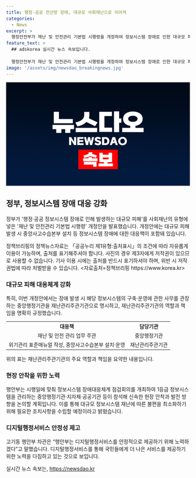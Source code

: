 ```yaml
---
title: 행정·공공 전산망 장애, 대규모 사회재난으로 이어져
categories:
  - News
excerpt: >
  행정안전부가 재난 및 안전관리 기본법 시행령을 개정하여 정보시스템 장애로 인한 대규모 피해를 사회재난으로 분류하고, 대응체계를 강화한다. 재난관리주관기관을 명시하며, 중앙사고수습본부 설치 및 운영을 요구한다. 1등급 정보시스템을 운영하는 기관들은 개정 내용 및 대응절차를 빠르게 현장에 반영해야 하며, 관계기관의 협조를 요청했다. 디지털행정서비스 안정성 제고를 위해 노력하겠다고 강조했다. (출처: 정책브리핑)
feature_text: >
  ## adskorea 실시간 뉴스 속보입니다.

  행정안전부가 재난 및 안전관리 기본법 시행령을 개정하여 정보시스템 장애로 인한 대규모 피해를 사회재난으로 분류하고, 대응체계를 강화한다. 재난관리주관기관을 명시하며, 중앙사고수습본부 설치 및 운영을 요구한다. 1등급 정보시스템을 운영하는 기관들은 개정 내용 및 대응절차를 빠르게 현장에 반영해야 하며, 관계기관의 협조를 요청했다. 디지털행정서비스 안정성 제고를 위해 노력하겠다고 강조했다. (출처: 정책브리핑)
image: '/assets/img/newsdao_breakingnews.jpg'
---
```


<p><img src="/assets/img/newsdao_breakingnews.jpg" alt="adskorea 속보" /></p>

<h2 data-ke-size="size26">정부, 정보시스템 장애 대응 강화</h2>

<p>정부가 '행정·공공 정보시스템 장애로 인해 발생하는 대규모 피해'를 사회재난의 유형에 넣은 '재난 및 안전관리 기본법 시행령' 개정안을 발표했습니다. 개정안에는 대규모 피해 발생 시 중앙사고수습본부 설치 등 정보시스템 장애에 대한 대응책이 포함돼 있습니다.</p>

<p data-ke-size="size16">정책브리핑의 정책뉴스자료는 「공공누리 제1유형:출처표시」의 조건에 따라 자유롭게 이용이 가능하며, 출처를 표기해주셔야 합니다. 사진의 경우 제3자에게 저작권이 있으므로 사용할 수 없습니다. 기사 이용 시에는 출처를 반드시 표기하셔야 하며, 위반 시 저작권법에 따라 처벌받을 수 있습니다. <자료출처=정책브리핑 https://www.korea.kr></p>

<h3><b>대규모 피해 대응체계 강화</b></h3>

<p>특히, 이번 개정안에서는 장애 발생 시 해당 정보시스템의 구축·운영에 관한 사무를 관장하는 중앙행정기관을 재난관리주관기관으로 명시하고, 재난관리주관기관의 역할과 책임을 명확히 규정했습니다.</p>

<table>
  <tr>
    <td style="text-align: center; height: 17px;"><b>대응책</b></td>
    <td style="text-align: center; height: 17px;"><b>담당기관</b></td>
  </tr>
  <tr>
    <td style="text-align: center; height: 17px;">재난 및 안전 관리 업무 주관</td>
    <td style="text-align: center; height: 17px;">중앙행정기관</td>
  </tr>
  <tr>
    <td style="text-align: center; height: 17px;">위기관리 표준매뉴얼 작성, 중앙사고수습본부 설치·운영</td>
    <td style="text-align: center; height: 17px;">재난관리주관기관</td>
  </tr>
</table>

<p data-ke-size="size16">위의 표는 재난관리주관기관의 주요 역할과 책임을 요약한 내용입니다.</p>

<h3><b>현장 안착을 위한 노력</b></h3>

<p>행안부는 시행일에 맞춰 정보시스템 장애대응체계 점검회의를 개최하여 1등급 정보시스템을 관리하는 중앙행정기관·지자체·공공기관 등이 참석해 신속한 현장 안착과 발전 방향을 논의할 계획입니다. 이를 통해 대규모 정보시스템 재난에 따른 불편을 최소화하기 위해 필요한 조치사항을 수립할 예정이라고 밝혔습니다.</p>

<h3><b>디지털행정서비스 안정성 제고</b></h3>

<p>고기동 행안부 차관은 “행안부는 디지털행정서비스를 안정적으로 제공하기 위해 노력하겠다”고 말했습니다. 디지털행정서비스를 통해 국민들에게 더 나은 서비스를 제공하기 위한 노력을 다짐하고 있는 것으로 보입니다.</p>
실시간 뉴스 속보는, <a href="https://newsdao.kr" rel="dofollow">https://newsdao.kr</a>


